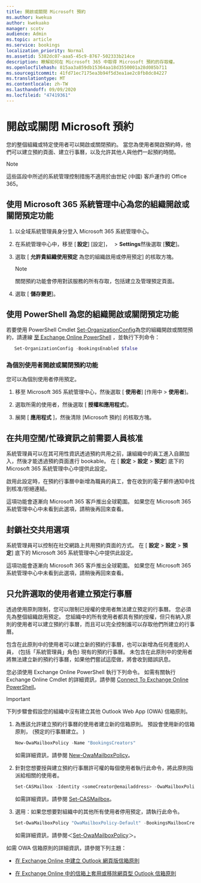 ```yaml
---
title: 開啟或關閉 Microsoft 預約
ms.author: kwekua
author: kwekuako
manager: scotv
audience: Admin
ms.topic: article
ms.service: bookings
localization_priority: Normal
ms.assetid: 5382dc07-aaa5-45c9-8767-502333b214ce
description: 瞭解如何在 Microsoft 365 中取得 Microsoft 預約的存取權。
ms.openlocfilehash: 815aa3a859db15364aa18d3550001a28d085b711
ms.sourcegitcommit: 41fd71ec7175ea3b94f5d3ea1ae2c8fb8dc84227
ms.translationtype: MT
ms.contentlocale: zh-TW
ms.lasthandoff: 09/09/2020
ms.locfileid: "47419361"
---
```

# <a name="turn-microsoft-bookings-on-or-off"></a>開啟或關閉 Microsoft 預約

您的整個組織或特定使用者可以開啟或關閉預約。 當您為使用者開啟預約時，他們可以建立預約頁面、建立行事曆，以及允許其他人與他們一起預約時間。

> [!NOTE]
> 這些區段中所述的系統管理控制措施不適用於由世紀 (中國) 客戶運作的 Office 365。

## <a name="turn-bookings-on-or-off-for-your-organization-using-the-microsoft-365-admin-center"></a>使用 Microsoft 365 系統管理中心為您的組織開啟或關閉預定功能

1. 以全域系統管理員身分登入 Microsoft 365 系統管理中心。

2. 在系統管理中心中，移至 [ **設定**] [設定]，   \> **Settings**然後選取 [**預定**]。

3. 選取 [ **允許貴組織使用預定** 為您的組織啟用或停用預定] 的核取方塊。

   > [!NOTE]
   > 關閉預約功能會停用對該服務的所有存取，包括建立及管理預定頁面。

4. 選取 [ **儲存變更**]。

## <a name="turn-bookings-on-or-off-for-your-organization-using-powershell"></a>使用 PowerShell 為您的組織開啟或關閉預定功能

若要使用 PowerShell Cmdlet [Set-OrganizationConfig](https://docs.microsoft.com/powershell/module/exchange/set-organizationconfig)為您的組織開啟或關閉預約，請連線 [至 Exchange Online PowerShell]() ，並執行下列命令：

```PowerShell
   Set-OrganizationConfig -BookingsEnabled $false
```

### <a name="turn-bookings-on-or-off-for-individual-users"></a>為個別使用者開啟或關閉預約功能

您可以為個別使用者停用預定。

1. 移至 Microsoft 365 系統管理中心，然後選取 [ **使用者**] [作用中 \> **使用者**]。

1. 選取所需的使用者，然後選取 [ **授權和應用程式**]。

1. 展開 [ **應用程式** ]，然後清除 [Microsoft 預約] 的核取方塊。

## <a name="require-staff-approvals-before-sharing-freebusy-information"></a>在共用空閒/忙碌資訊之前需要人員核准

系統管理員可以在其可用性資訊透過預約共用之前，讓組織中的員工進入自願加入，然後才能透過預約頁面進行 bookable。 在 [ **設定** \> **設定** \> **預定**] 底下的 Microsoft 365 系統管理中心中提供此設定。

啟用此設定時，在預約行事曆中新增為職員的員工，會在收到的電子郵件通知中找到核准/拒絕連結。

這項功能會逐漸向 Microsoft 365 客戶推出全球範圍。 如果您在 Microsoft 365 系統管理中心中未看到此選項，請稍後再回來查看。

## <a name="block-social-sharing-options"></a>封鎖社交共用選項

系統管理員可以控制在社交網路上共用預約頁面的方式。 在 [ **設定** \> **設定** \> **預定**] 底下的 Microsoft 365 系統管理中心中提供此設定。

這項功能會逐漸向 Microsoft 365 客戶推出全球範圍。 如果您在 Microsoft 365 系統管理中心中未看到此選項，請稍後再回來查看。

## <a name="allow-only-selected-users-to-create-bookings-calendars"></a>只允許選取的使用者建立預定行事曆

透過使用原則限制，您可以限制已授權的使用者無法建立預定的行事曆。 您必須先為整個組織啟用預定。 您組織中的所有使用者都具有預約授權，但只有納入原則的使用者可以建立預約行事曆，而且可以完全控制誰可以存取他們所建立的行事曆。

包含在此原則中的使用者可以建立新的預約行事曆，也可以新增為任何產能的人員， (包括「系統管理員」角色) 現有的預約行事曆。 未包含在此原則中的使用者將無法建立新的預約行事曆，如果他們嘗試這麼做，將會收到錯誤訊息。

您必須使用 Exchange Online PowerShell 執行下列命令。 如需有關執行 Exchange Online Cmdlet 的詳細資訊，請參閱 [Connect To Exchange Online PowerShell](https://docs.microsoft.com/powershell/exchange/connect-to-exchange-online-powershell)。

> [!IMPORTANT]
> 下列步驟會假設您的組織中沒有建立其他 Outlook Web App (OWA) 信箱原則。

1. 為應該允許建立預約行事曆的使用者建立新的信箱原則。 預設會使用新的信箱原則， (預定的行事曆建立。 ) 

   ```PowerShell
   New-OwaMailboxPolicy -Name "BookingsCreators"
   ```

   如需詳細資訊，請參閱 [New-OwaMailboxPolicy](https://docs.microsoft.com/powershell/module/exchange/new-owamailboxpolicy)。

2. 針對您想要授與建立預約行事曆許可權的每個使用者執行此命令，將此原則指派給相關的使用者。

   ```PowerShell
   Set-CASMailbox -Identity <someCreator@emailaddress> -OwaMailboxPolicy "BookingsCreators"
   ```

   如需詳細資訊，請參閱 [Set-CASMailbox](https://docs.microsoft.com/powershell/module/exchange/set-casmailbox)。

3. 選用：如果您想要對組織中的其他所有使用者停用預定，請執行此命令。

   ```PowerShell
   Set-OwaMailboxPolicy "OwaMailboxPolicy-Default" -BookingsMailboxCreationEnabled:$false
   ```

   如需詳細資訊，請參閱＜[Set-OwaMailboxPolicy](https://docs.microsoft.com/powershell/module/exchange/set-owamailboxpolicy)＞。

如需 OWA 信箱原則的詳細資訊，請參閱下列主題：

- [在 Exchange Online 中建立 Outlook 網頁版信箱原則](https://docs.microsoft.com/exchange/clients-and-mobile-in-exchange-online/outlook-on-the-web/create-outlook-web-app-mailbox-policy)

- [在 Exchange Online 中的信箱上套用或移除網頁型 Outlook 信箱原則](https://docs.microsoft.com/exchange/clients-and-mobile-in-exchange-online/outlook-on-the-web/create-outlook-web-app-mailbox-policy)
